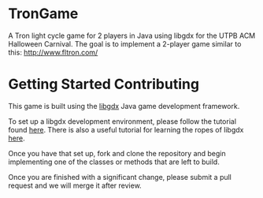 # TronGame
A Tron light cycle game for 2 players in Java using libgdx for the UTPB ACM Halloween Carnival.
The goal is to implement a 2-player game similar to this: http://www.fltron.com/

# Getting Started Contributing
This game is built using the [libgdx](https://libgdx.badlogicgames.com/index.html) Java game development framework.

To set up a libgdx development environment, please follow the tutorial found [here](https://libgdx.badlogicgames.com/documentation.html). There is also a useful tutorial for learning the ropes of libgdx [here](https://github.com/libgdx/libgdx/wiki/A-simple-game).

Once you have that set up, fork and clone the repository and begin implementing one of the classes or methods that are left to build.

Once you are finished with a significant change, please submit a pull request and we will merge it after review.
